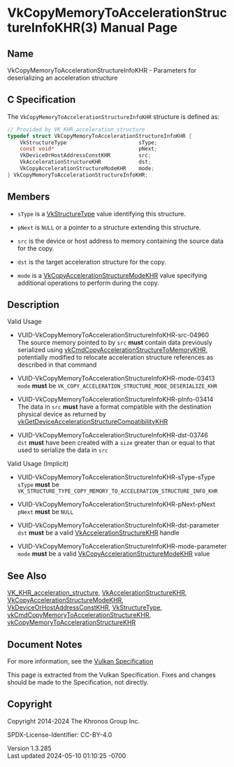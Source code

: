 # VkCopyMemoryToAccelerationStructureInfoKHR(3) Manual Page

## Name

VkCopyMemoryToAccelerationStructureInfoKHR - Parameters for
deserializing an acceleration structure



## <a href="#_c_specification" class="anchor"></a>C Specification

The `VkCopyMemoryToAccelerationStructureInfoKHR` structure is defined
as:

``` c
// Provided by VK_KHR_acceleration_structure
typedef struct VkCopyMemoryToAccelerationStructureInfoKHR {
    VkStructureType                       sType;
    const void*                           pNext;
    VkDeviceOrHostAddressConstKHR         src;
    VkAccelerationStructureKHR            dst;
    VkCopyAccelerationStructureModeKHR    mode;
} VkCopyMemoryToAccelerationStructureInfoKHR;
```

## <a href="#_members" class="anchor"></a>Members

- `sType` is a [VkStructureType](https://registry.khronos.org/vulkan/specs/1.3-extensions/man/html/VkStructureType.html) value identifying
  this structure.

- `pNext` is `NULL` or a pointer to a structure extending this
  structure.

- `src` is the device or host address to memory containing the source
  data for the copy.

- `dst` is the target acceleration structure for the copy.

- `mode` is a
  [VkCopyAccelerationStructureModeKHR](https://registry.khronos.org/vulkan/specs/1.3-extensions/man/html/VkCopyAccelerationStructureModeKHR.html)
  value specifying additional operations to perform during the copy.

## <a href="#_description" class="anchor"></a>Description

Valid Usage

- <a href="#VUID-VkCopyMemoryToAccelerationStructureInfoKHR-src-04960"
  id="VUID-VkCopyMemoryToAccelerationStructureInfoKHR-src-04960"></a>
  VUID-VkCopyMemoryToAccelerationStructureInfoKHR-src-04960  
  The source memory pointed to by `src` **must** contain data previously
  serialized using
  [vkCmdCopyAccelerationStructureToMemoryKHR](https://registry.khronos.org/vulkan/specs/1.3-extensions/man/html/vkCmdCopyAccelerationStructureToMemoryKHR.html),
  potentially modified to relocate acceleration structure references as
  described in that command

- <a href="#VUID-VkCopyMemoryToAccelerationStructureInfoKHR-mode-03413"
  id="VUID-VkCopyMemoryToAccelerationStructureInfoKHR-mode-03413"></a>
  VUID-VkCopyMemoryToAccelerationStructureInfoKHR-mode-03413  
  `mode` **must** be
  `VK_COPY_ACCELERATION_STRUCTURE_MODE_DESERIALIZE_KHR`

- <a href="#VUID-VkCopyMemoryToAccelerationStructureInfoKHR-pInfo-03414"
  id="VUID-VkCopyMemoryToAccelerationStructureInfoKHR-pInfo-03414"></a>
  VUID-VkCopyMemoryToAccelerationStructureInfoKHR-pInfo-03414  
  The data in `src` **must** have a format compatible with the
  destination physical device as returned by
  [vkGetDeviceAccelerationStructureCompatibilityKHR](https://registry.khronos.org/vulkan/specs/1.3-extensions/man/html/vkGetDeviceAccelerationStructureCompatibilityKHR.html)

- <a href="#VUID-VkCopyMemoryToAccelerationStructureInfoKHR-dst-03746"
  id="VUID-VkCopyMemoryToAccelerationStructureInfoKHR-dst-03746"></a>
  VUID-VkCopyMemoryToAccelerationStructureInfoKHR-dst-03746  
  `dst` **must** have been created with a `size` greater than or equal
  to that used to serialize the data in `src`

Valid Usage (Implicit)

- <a href="#VUID-VkCopyMemoryToAccelerationStructureInfoKHR-sType-sType"
  id="VUID-VkCopyMemoryToAccelerationStructureInfoKHR-sType-sType"></a>
  VUID-VkCopyMemoryToAccelerationStructureInfoKHR-sType-sType  
  `sType` **must** be
  `VK_STRUCTURE_TYPE_COPY_MEMORY_TO_ACCELERATION_STRUCTURE_INFO_KHR`

- <a href="#VUID-VkCopyMemoryToAccelerationStructureInfoKHR-pNext-pNext"
  id="VUID-VkCopyMemoryToAccelerationStructureInfoKHR-pNext-pNext"></a>
  VUID-VkCopyMemoryToAccelerationStructureInfoKHR-pNext-pNext  
  `pNext` **must** be `NULL`

- <a href="#VUID-VkCopyMemoryToAccelerationStructureInfoKHR-dst-parameter"
  id="VUID-VkCopyMemoryToAccelerationStructureInfoKHR-dst-parameter"></a>
  VUID-VkCopyMemoryToAccelerationStructureInfoKHR-dst-parameter  
  `dst` **must** be a valid
  [VkAccelerationStructureKHR](https://registry.khronos.org/vulkan/specs/1.3-extensions/man/html/VkAccelerationStructureKHR.html) handle

- <a
  href="#VUID-VkCopyMemoryToAccelerationStructureInfoKHR-mode-parameter"
  id="VUID-VkCopyMemoryToAccelerationStructureInfoKHR-mode-parameter"></a>
  VUID-VkCopyMemoryToAccelerationStructureInfoKHR-mode-parameter  
  `mode` **must** be a valid
  [VkCopyAccelerationStructureModeKHR](https://registry.khronos.org/vulkan/specs/1.3-extensions/man/html/VkCopyAccelerationStructureModeKHR.html)
  value

## <a href="#_see_also" class="anchor"></a>See Also

[VK_KHR_acceleration_structure](https://registry.khronos.org/vulkan/specs/1.3-extensions/man/html/VK_KHR_acceleration_structure.html),
[VkAccelerationStructureKHR](https://registry.khronos.org/vulkan/specs/1.3-extensions/man/html/VkAccelerationStructureKHR.html),
[VkCopyAccelerationStructureModeKHR](https://registry.khronos.org/vulkan/specs/1.3-extensions/man/html/VkCopyAccelerationStructureModeKHR.html),
[VkDeviceOrHostAddressConstKHR](https://registry.khronos.org/vulkan/specs/1.3-extensions/man/html/VkDeviceOrHostAddressConstKHR.html),
[VkStructureType](https://registry.khronos.org/vulkan/specs/1.3-extensions/man/html/VkStructureType.html),
[vkCmdCopyMemoryToAccelerationStructureKHR](https://registry.khronos.org/vulkan/specs/1.3-extensions/man/html/vkCmdCopyMemoryToAccelerationStructureKHR.html),
[vkCopyMemoryToAccelerationStructureKHR](https://registry.khronos.org/vulkan/specs/1.3-extensions/man/html/vkCopyMemoryToAccelerationStructureKHR.html)

## <a href="#_document_notes" class="anchor"></a>Document Notes

For more information, see the <a
href="https://registry.khronos.org/vulkan/specs/1.3-extensions/html/vkspec.html#VkCopyMemoryToAccelerationStructureInfoKHR"
target="_blank" rel="noopener">Vulkan Specification</a>

This page is extracted from the Vulkan Specification. Fixes and changes
should be made to the Specification, not directly.

## <a href="#_copyright" class="anchor"></a>Copyright

Copyright 2014-2024 The Khronos Group Inc.

SPDX-License-Identifier: CC-BY-4.0

Version 1.3.285  
Last updated 2024-05-10 01:10:25 -0700
